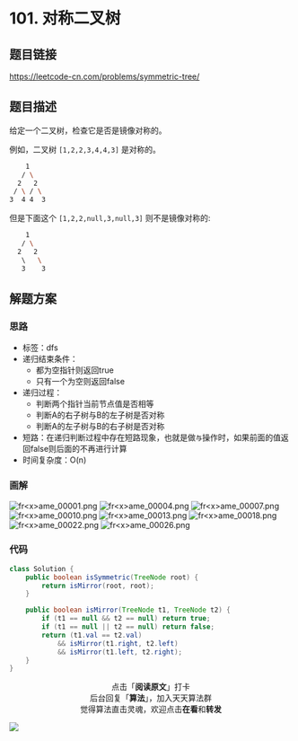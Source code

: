 # 101. 对称二叉树

## 题目链接

https://leetcode-cn.com/problems/symmetric-tree/

## 题目描述

给定一个二叉树，检查它是否是镜像对称的。

例如，二叉树 `[1,2,2,3,4,4,3]` 是对称的。

```bash
    1
   / \
  2   2
 / \ / \
3  4 4  3
```

但是下面这个 `[1,2,2,null,3,null,3]` 则不是镜像对称的:

```bash
    1
   / \
  2   2
   \   \
   3    3
```

## 解题方案

### 思路

- 标签：dfs
- 递归结束条件：
  - 都为空指针则返回true
  - 只有一个为空则返回false
- 递归过程：
  - 判断两个指针当前节点值是否相等
  - 判断A的右子树与B的左子树是否对称
  - 判断A的左子树与B的右子树是否对称
- 短路：在递归判断过程中存在短路现象，也就是做`与`操作时，如果前面的值返回false则后面的不再进行计算
- 时间复杂度：O(n)

### 画解

![fr&lt;x&gt;ame_00001.png](https://i.loli.net/2019/05/31/5cf0874b6d81810598.png)
![fr&lt;x&gt;ame_00004.png](https://i.loli.net/2019/05/31/5cf0874b6e9b376592.png)
![fr&lt;x&gt;ame_00007.png](https://i.loli.net/2019/05/31/5cf0874b6687591951.png)
![fr&lt;x&gt;ame_00010.png](https://i.loli.net/2019/05/31/5cf0874c2f02f59006.png)
![fr&lt;x&gt;ame_00013.png](https://i.loli.net/2019/05/31/5cf0874bb1afc28470.png)
![fr&lt;x&gt;ame_00018.png](https://i.loli.net/2019/05/31/5cf0874b8c70a78148.png)
![fr&lt;x&gt;ame_00022.png](https://i.loli.net/2019/05/31/5cf0874d6cb0069836.png)
![fr&lt;x&gt;ame_00026.png](https://i.loli.net/2019/05/31/5cf0874d15ae839505.png)


### 代码

```java
class Solution {
    public boolean isSymmetric(TreeNode root) {
        return isMirror(root, root);
    }

    public boolean isMirror(TreeNode t1, TreeNode t2) {
        if (t1 == null && t2 == null) return true;
        if (t1 == null || t2 == null) return false;
        return (t1.val == t2.val)
            && isMirror(t1.right, t2.left)
            && isMirror(t1.left, t2.right);
    }
}
```

<span style="display:block;text-align:center;">点击「<strong>阅读原文</strong>」打卡</span>
<span style="display:block;text-align:center;">后台回复「<strong>算法</strong>」，加入天天算法群</span>
<span style="display:block;text-align:center;">觉得算法直击灵魂，欢迎点击<strong>在看</strong>和<strong>转发</strong></span>

![](https://i.loli.net/2019/05/20/5ce23b33cc01d73486.gif)